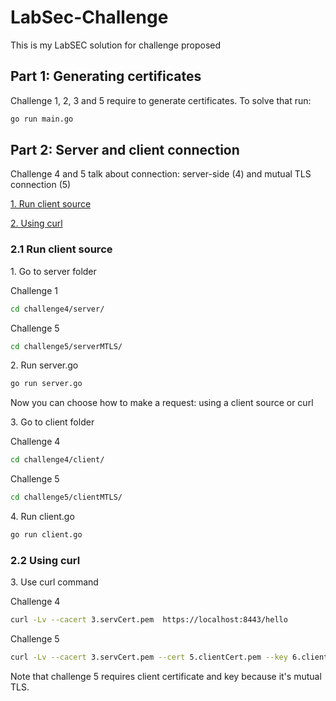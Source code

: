 # LabSec-Challenge


<p> This is my LabSEC solution for challenge proposed</p>


## Part 1: Generating certificates
<p> Challenge 1, 2, 3 and 5 require to generate certificates. To solve that run: </p>


```bash
go run main.go 
```

## Part 2: Server and client connection

<p>
<p> Challenge 4 and 5 talk about connection: server-side (4) and mutual TLS connection (5) </p>
<p><a href ="#4.1 Run client source"> 1. Run client source</a></p>
<p><a href ="#4.2 Using curl"> 2. Using curl </a></p>
</p>

### 2.1 Run client source

<p>1. Go to server folder</p>
<p>Challenge 1</p>

```bash
cd challenge4/server/
```
<p>Challenge 5</p>

```bash
cd challenge5/serverMTLS/
```

<p>2. Run server.go</p>

```bash
go run server.go
```

<p>Now you can choose how to make a request: using a client source or curl</p>

<p>3. Go to client folder</p>
<p>Challenge 4</p>

```bash
cd challenge4/client/
```
<p>Challenge 5</p>

```bash
cd challenge5/clientMTLS/
```

<p>4. Run client.go</p>

```bash
go run client.go
```

### 2.2 Using curl

<p>3. Use curl command</p>

<p>Challenge 4</p>

```bash
curl -Lv --cacert 3.servCert.pem  https://localhost:8443/hello
```

<p>Challenge 5</p>

```bash 
curl -Lv --cacert 3.servCert.pem --cert 5.clientCert.pem --key 6.clientKey.pem  https://localhost:8443/hello
```

<p>Note that challenge 5 requires client certificate and key because it's mutual TLS.</p>
